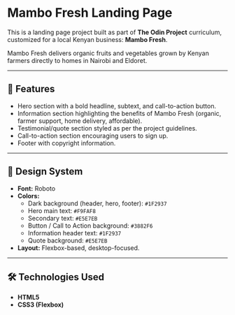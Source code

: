 # Mambo Fresh Landing Page

This is a landing page project built as part of **The Odin Project** curriculum, customized for a local Kenyan business: **Mambo Fresh**.

Mambo Fresh delivers organic fruits and vegetables grown by Kenyan farmers directly to homes in Nairobi and Eldoret.  

---

## 🚀 Features
- Hero section with a bold headline, subtext, and call-to-action button.
- Information section highlighting the benefits of Mambo Fresh (organic, farmer support, home delivery, affordable).
- Testimonial/quote section styled as per the project guidelines.
- Call-to-action section encouraging users to sign up.
- Footer with copyright information.

---

## 🎨 Design System
- **Font:** Roboto  
- **Colors:**
  - Dark background (header, hero, footer): `#1F2937`
  - Hero main text: `#F9FAF8`
  - Secondary text: `#E5E7EB`
  - Button / Call to Action background: `#3882F6`
  - Information header text: `#1F2937`
  - Quote background: `#E5E7EB`
- **Layout:** Flexbox-based, desktop-focused.

---

## 🛠️ Technologies Used
- **HTML5**
- **CSS3 (Flexbox)**
